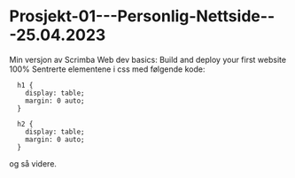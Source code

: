 # Prosjekt-01---Personlig-Nettside---25.04.2023

Min versjon av Scrimba Web dev basics: Build and deploy your first website 100%
Sentrerte elementene i css med følgende kode:
      
      h1 {
        display: table;
        margin: 0 auto;
      }
      
      h2 {
        display: table;
        margin: 0 auto;
      }
    
   og så videre.
